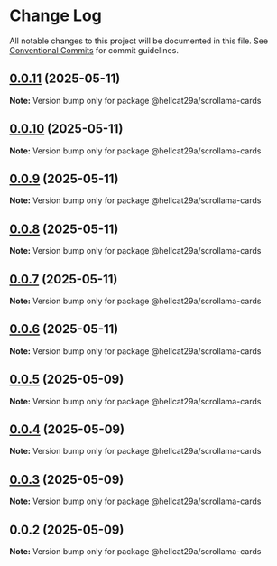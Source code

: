 # Change Log

All notable changes to this project will be documented in this file.
See [Conventional Commits](https://conventionalcommits.org) for commit guidelines.

## [0.0.11](https://github.com/hellcat29A/portfolio-workspace/compare/@hellcat29a/scrollama-cards@0.0.10...@hellcat29a/scrollama-cards@0.0.11) (2025-05-11)

**Note:** Version bump only for package @hellcat29a/scrollama-cards





## [0.0.10](https://github.com/hellcat29A/portfolio-workspace/compare/@hellcat29a/scrollama-cards@0.0.9...@hellcat29a/scrollama-cards@0.0.10) (2025-05-11)

**Note:** Version bump only for package @hellcat29a/scrollama-cards





## [0.0.9](https://github.com/hellcat29A/portfolio-workspace/compare/@hellcat29a/scrollama-cards@0.0.8...@hellcat29a/scrollama-cards@0.0.9) (2025-05-11)

**Note:** Version bump only for package @hellcat29a/scrollama-cards





## [0.0.8](https://github.com/hellcat29A/portfolio-workspace/compare/@hellcat29a/scrollama-cards@0.0.7...@hellcat29a/scrollama-cards@0.0.8) (2025-05-11)

**Note:** Version bump only for package @hellcat29a/scrollama-cards





## [0.0.7](https://github.com/hellcat29A/portfolio-workspace/compare/@hellcat29a/scrollama-cards@0.0.6...@hellcat29a/scrollama-cards@0.0.7) (2025-05-11)

**Note:** Version bump only for package @hellcat29a/scrollama-cards





## [0.0.6](https://github.com/hellcat29A/portfolio-workspace/compare/@hellcat29a/scrollama-cards@0.0.5...@hellcat29a/scrollama-cards@0.0.6) (2025-05-11)

**Note:** Version bump only for package @hellcat29a/scrollama-cards





## [0.0.5](https://github.com/hellcat29A/portfolio-workspace/compare/@hellcat29a/scrollama-cards@0.0.4...@hellcat29a/scrollama-cards@0.0.5) (2025-05-09)

**Note:** Version bump only for package @hellcat29a/scrollama-cards





## [0.0.4](https://github.com/hellcat29A/portfolio-workspace/compare/@hellcat29a/scrollama-cards@0.0.3...@hellcat29a/scrollama-cards@0.0.4) (2025-05-09)

**Note:** Version bump only for package @hellcat29a/scrollama-cards





## [0.0.3](https://github.com/hellcat29A/portfolio-workspace/compare/@hellcat29a/scrollama-cards@0.0.2...@hellcat29a/scrollama-cards@0.0.3) (2025-05-09)

**Note:** Version bump only for package @hellcat29a/scrollama-cards





## 0.0.2 (2025-05-09)

**Note:** Version bump only for package @hellcat29a/scrollama-cards
